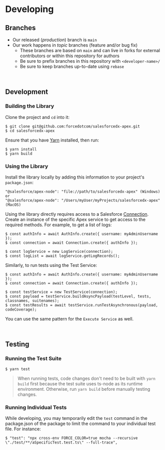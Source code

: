 # Developing

## Branches

- Our released (_production_) branch is `main`
- Our work happens in _topic_ branches (feature and/or bug fix)
  - These branches are based on `main` and can live in forks for external contributors or within this repository for authors
  - Be sure to prefix branches in this repository with `<developer-name>/`
  - Be sure to keep branches up-to-date using `rebase`

<br/>

## Development

### Building the Library
Clone the project and `cd` into it:

```
$ git clone git@github.com:forcedotcom/salesforcedx-apex.git
$ cd salesforcedx-apex
```

Ensure that you have [Yarn](https://yarnpkg.com/) installed, then run:

```
$ yarn install
$ yarn build
```
### Using the Library 

Install the library locally by adding this information to your project's `package.json`:

```
"@salesforce/apex-node": "file://path/to/salesforcedx-apex" (Windows)
or 
"@salesforce/apex-node": "/Users/myUser/myProjects/salesforcedx-apex" (MacOS)
```

Using the library directly requires access to a Salesforce [Connection](https://forcedotcom.github.io/sfdx-core/modules/org_authInfo.html). Create an instance of the specific Apex service to get access to the required methods. For example, to get a list of logs:

```
$ const authInfo = await AuthInfo.create({ username: myAdminUsername });
$ const connection = await Connection.create({ authInfo });

$ const logService = new LogService(connection);
$ const logList = await logService.getLogRecords();
```

Similarly, to run tests using the Test Service: 

```
$ const authInfo = await AuthInfo.create({ username: myAdminUsername });
$ const connection = await Connection.create({ authInfo });

$ const testService = new TestService(connection);
$ const payload = testService.buildAsyncPayload(testLevel, tests, classnames, suitenames);
$ const testResults = await testService.runTestAsynchronous(payload, codeCoverage);
```

You can use the same pattern for the `Execute Service` as well.

<br/>

## Testing

### Running the Test Suite

```
$ yarn test
```

> When running tests, code changes don't need to be built with `yarn build` first because the test suite uses ts-node as its runtime environment. Otherwise, run `yarn build` before manually testing changes.

### Running Individual Tests

While developing, you may temporarily edit the `test` command in the package.json of the package to limit the command to your individual test file. For instance:

```
$ "test": "npx cross-env FORCE_COLOR=true mocha --recursive \"./test/**/aSpecificTest.test.ts\" --full-trace",
```

<br />
